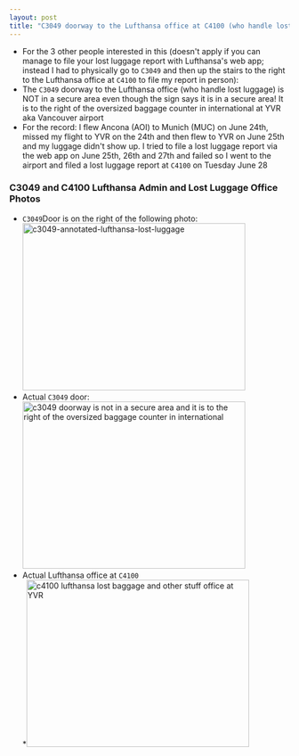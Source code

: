 ```yaml
---
layout: post
title: "C3049 doorway to the Lufthansa office at C4100 (who handle lost luggage) is NOT in a secure area and it is to the right of the oversized baggage counter in international at YVR"
---
```


* For the 3 other people interested in this (doesn't apply if you can manage to file your lost luggage report with Lufthansa's web app; instead I had to physically go to `C3049` and then up the stairs to the right to the Lufthansa office at `C4100` to file my report in person):
* The `C3049` doorway to the Lufthansa office (who handle lost luggage) is NOT in a secure area even though the sign says it is in a secure area! It is to the right of the oversized baggage counter in international at YVR aka Vancouver airport
* For the record: I flew Ancona (AOI) to Munich (MUC) on June 24th, missed my flight to YVR on the 24th and then flew to YVR on June 25th and my luggage didn't show up. I tried to file a lost luggage report  via the web app on June 25th, 26th and 27th and failed so I went to the airport and filed a lost luggage report at `C4100` on Tuesday June 28

###  C3049 and C4100 Lufthansa Admin and Lost Luggage Office Photos

* `C3049`Door is on the right of the following photo:<br />
<a data-flickr-embed="true" href="https://www.flickr.com/photos/roland/52210352311/in/dateposted-public/" title="c3049-annotated-lufthansa-lost-luggage"><img src="https://live.staticflickr.com/65535/52210352311_9faa5351c1_w.jpg" width="400" height="300" alt="c3049-annotated-lufthansa-lost-luggage"></a><script async src="//embedr.flickr.com/assets/client-code.js" charset="utf-8"></script>
* Actual `C3049` door:<br />
<a data-flickr-embed="true" href="https://www.flickr.com/photos/roland/52180644266/in/photolist-2nv2rAs-2nv2t6d" title="c3049 doorway is not in a secure area and it is to the right of the oversized baggage counter in international"><img src="https://live.staticflickr.com/65535/52180644266_64ec921fb4_w.jpg" width="400" height="300" alt="c3049 doorway is not in a secure area and it is to the right of the oversized baggage counter in international"></a><script async src="//embedr.flickr.com/assets/client-code.js" charset="utf-8"></script>
* Actual Lufthansa office at `C4100`<br />
*<a data-flickr-embed="true" href="https://www.flickr.com/photos/roland/52180644286/in/dateposted-public/" title="c4100 lufthansa lost baggage and other stuff office at YVR"><img src="https://live.staticflickr.com/65535/52180644286_5ec45d6480_w.jpg" width="400" height="300" alt="c4100 lufthansa lost baggage and other stuff office at YVR"></a><script async src="//embedr.flickr.com/assets/client-code.js" charset="utf-8"></script>

